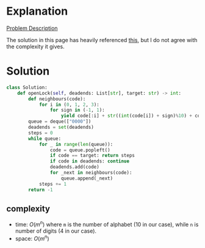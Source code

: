 # Explanation

[Problem Description](https://leetcode.com/problems/open-the-lock/)

The solution in this page has heavily referenced [this](https://leetcode.com/problems/open-the-lock/discuss/1250580/C%2B%2BJavaPython-BFS-Level-Order-Traverse-Clean-and-Concise), but I do not agree with the complexity it gives.

# Solution

```python
class Solution:
    def openLock(self, deadends: List[str], target: str) -> int:
        def neighbours(code):
            for i in (0, 1, 2, 3):
                for sign in (-1, 1):
                    yield code[:i] + str((int(code[i]) + sign)%10) + code[i+1:]
        queue = deque(["0000"])
        deadends = set(deadends)
        steps = 0
        while queue:
            for _ in range(len(queue)):
                code = queue.popleft()
                if code == target: return steps
                if code in deadends: continue
                deadends.add(code)
                for _next in neighbours(code):
                    queue.append(_next)
            steps += 1
        return -1
```

## complexity

- time: $O(m^n)$ where `m` is the number of alphabet (10 in our case), while `n` is number of digits (4 in our case).
- space: $O(m^n)$
